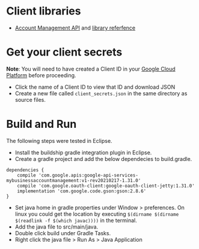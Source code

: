 
# Client libraries

- [Account Management API](https://github.com/googleapis/google-api-java-client-services/tree/master/clients/google-api-services-mybusinessaccountmanagement/v1) and [library referfence](https://googleapis.dev/java/google-api-services-mybusinessaccountmanagement/latest/index.html)

# Get your client secrets

**Note**: You will need to have created a Client ID in your [Google Cloud Platform](https://cloud.google.com/console) before proceeding.

- Click the name of a Client ID to view that ID and download JSON</li>
- Create a new file called `client_secrets.json` in the same directory as source files.

# Build and Run

The following steps were tested in Eclipse.

- Install the buildship gradle integration plugin in Eclipse.
- Create a gradle project and add the below dependecies to build.gradle. 
```
dependencies {
    compile 'com.google.apis:google-api-services-mybusinessaccountmanagement:v1-rev20210217-1.31.0'
    compile 'com.google.oauth-client:google-oauth-client-jetty:1.31.0'
    implementation 'com.google.code.gson:gson:2.8.6'
}
```
- Set java home in gradle properties under Window > preferences. On linux you could get the location by executing `$(dirname $(dirname $(readlink -f $(which javac))))` in the terminal.
- Add the java file to src/main/java.
- Double click build under Gradle Tasks.
- Right click the java file > Run As > Java Application

